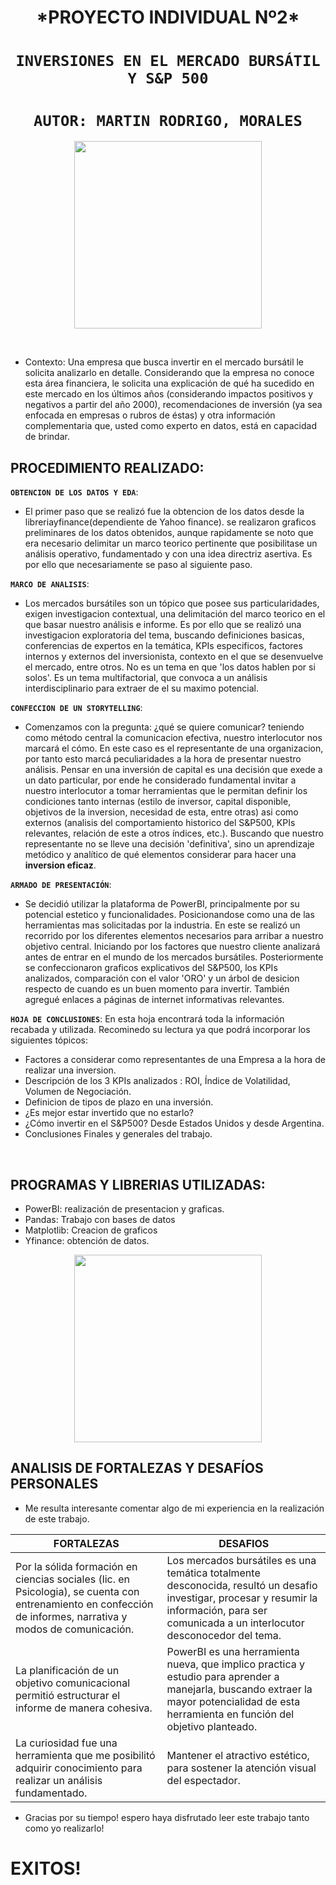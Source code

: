

 <h1 align=center> *PROYECTO INDIVIDUAL Nº2* </h1>

 # <h1 align=center>**`INVERSIONES EN EL MERCADO BURSÁTIL Y S&P 500`**</h1>


# <h1 align=center>**`AUTOR: MARTIN RODRIGO, MORALES`**</h1>


<p align="center">
<img src="https://github.com/mrdesautu/DataAnalytics-PIN-2/blob/main/recursos/inversion.jpg"  height=300>
</p>

<br/>                          



+ Contexto: Una empresa que busca invertir en el mercado bursátil le solicita analizarlo en detalle. Considerando que la empresa no conoce esta área financiera, le solicita una explicación de qué ha sucedido en este mercado en los últimos años (considerando impactos positivos y negativos a partir del año 2000), recomendaciones de inversión (ya sea enfocada en empresas o rubros de éstas) y otra información complementaria que, usted como experto en datos, está en capacidad de brindar.   

## **PROCEDIMIENTO REALIZADO:**


**`OBTENCION DE LOS DATOS Y EDA`**:
+ El primer paso que se realizó fue la obtencion de los datos desde la libreriayfinance(dependiente de Yahoo finance). se realizaron graficos preliminares de los datos obtenidos, aunque rapidamente se noto que era necesario delimitar un marco teorico pertinente que posibilitase un análisis operativo, fundamentado y con una idea directriz asertiva. Es por ello que necesariamente se paso al siguiente paso. 

**`MARCO DE ANALISIS`**:
+  Los mercados bursátiles son un tópico que posee sus particularidades, exigen investigacion contextual, una delimitación del marco teorico en el que basar nuestro análisis e informe. Es por ello que se realizó una investigacion exploratoria del tema, buscando definiciones basicas, conferencias de expertos en la temática, KPIs especificos, factores internos y externos del inversionista, contexto en el que se desenvuelve el mercado, entre otros. No es un tema en que 'los datos hablen por si solos'. Es un tema multifactorial, que convoca a un análisis interdisciplinario para extraer de el su maximo potencial. 

**`CONFECCION DE UN STORYTELLING`**:
+  Comenzamos con la pregunta: ¿qué se quiere comunicar? teniendo como método central la comunicacion efectiva, nuestro interlocutor nos marcará el cómo. En este caso es el representante de una organizacion, por tanto esto marcá peculiaridades a la hora de presentar nuestro análisis.  Pensar en una inversión de capital es una decisión que exede a un dato particular, por ende he considerado fundamental invitar a nuestro interlocutor a tomar herramientas que le permitan definir los condiciones tanto internas (estilo de inversor, capital disponible, objetivos de la inversion, necesidad de esta, entre otras) asi como externos (analisis del comportamiento historico del S&P500, KPIs relevantes, relación de este a otros índices, etc.). Buscando que nuestro representante no se lleve una decisión 'definitiva', sino un aprendizaje metódico y analítico de qué elementos considerar para hacer una **inversion eficaz**.

**`ARMADO DE PRESENTACIÓN`**:
+ Se decidió utilizar la plataforma de PowerBI, principalmente por su potencial estetico y funcionalidades. Posicionandose como una de las herramientas mas solicitadas por la industria.
En este se realizó un recorrido por los diferentes elementos necesarios para arribar a nuestro objetivo central. Iniciando por los factores que nuestro cliente analizará antes de entrar en el mundo de los mercados bursátiles. Posteriormente se confeccionaron graficos explicativos del S&P500, los KPIs analizados, comparación con el valor 'ORO' y un árbol de desicion respecto de cuando es un buen momento para invertir. También agregué enlaces a páginas de internet informativas relevantes.     

**`HOJA DE CONCLUSIONES`**:
En esta hoja encontrará toda la información recabada y utilizada. Recominedo su lectura ya que podrá incorporar los siguientes tópicos:
+ Factores a considerar como representantes de una Empresa a la hora de realizar una inversion.
+ Descripción de los 3 KPIs analizados : ROI, Índice de Volatilidad, Volumen de Negociación. 
+ Definicion de tipos de plazo en una inversión. 
+ ¿Es mejor estar invertido que no estarlo?
+ ¿Cómo invertir en el S&P500? Desde Estados Unidos y desde Argentina.
+ Conclusiones Finales y generales del trabajo.  


<br/>

## **PROGRAMAS Y LIBRERIAS UTILIZADAS:**

+ PowerBI: realización de presentacion y graficas. 
+ Pandas: Trabajo con bases de datos
+ Matplotlib: Creacion de graficos
+ Yfinance: obtención de datos. 


<p align="center">
<img src="https://github.com/mrdesautu/DataAnalytics-PIN-2/blob/main/recursos/aspectos%20organizacionales.jpg"  height=300>
</p>

## ANALISIS DE FORTALEZAS Y DESAFÍOS PERSONALES

+ Me resulta interesante comentar algo de mi experiencia en la realización de este trabajo.

| FORTALEZAS | DESAFIOS |
|----------------|----------|
| Por la sólida formación en ciencias sociales (lic. en Psicologia), se cuenta con entrenamiento en confección de informes, narrativa y modos de comunicación. | Los mercados bursátiles es una temática totalmente desconocida, resultó un desafio investigar, procesar y resumir la información, para ser comunicada a un interlocutor desconocedor del tema. |
| La planificación de un objetivo comunicacional permitió estructurar el informe de manera cohesiva.   | PowerBI es una herramienta nueva, que implico practica y estudio para aprender a manejarla, buscando extraer la mayor potencialidad de esta herramienta en función del objetivo planteado. |
| La curiosidad fue una herramienta que me posibilitó adquirir conocimiento para realizar un análisis fundamentado. | Mantener el atractivo estético, para sostener la atención visual del espectador.  |


+ Gracias por su tiempo! espero haya disfrutado leer este trabajo tanto como yo realizarlo!
# EXITOS! 















  
  



